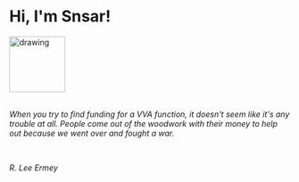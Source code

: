 <h1>Hi, I'm Snsar!</h1> <img src="https://acegif.com/wp-content/uploads/2021/4fh5wi/pepefrg-21.gif" alt="drawing"  height = "100"/> <br> <br> <p><i>When you try to find funding for a VVA function, it doesn't seem like it's any trouble at all. People come out of the woodwork with their money to help out because we went over and fought a war.</i></p> <br> <p><i>R. Lee Ermey</i></p>